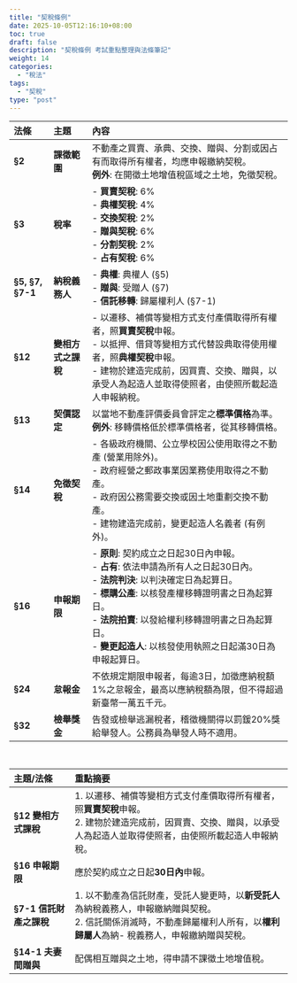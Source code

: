 ```yaml
---
title: "契稅條例"
date: 2025-10-05T12:16:10+08:00
toc: true
draft: false
description: "契稅條例 考試重點整理與法條筆記"
weight: 14
categories:
  - "稅法"
tags:
  - "契稅"
type: "post"
---
```


| 法條 | 主題 | 內容 |
| :--- | :--- | :--- |
| **§2** | **課徵範圍** | 不動產之買賣、承典、交換、贈與、分割或因占有而取得所有權者，均應申報繳納契稅。<br>**例外**: 在開徵土地增值稅區域之土地，免徵契稅。 | 
| **§3** | **稅率** | - **買賣契稅**: 6%<br>- **典權契稅**: 4%<br>- **交換契稅**: 2%<br>- **贈與契稅**: 6%<br>- **分割契稅**: 2%<br>- **占有契稅**: 6% | 
| **§5, §7, §7-1** | **納稅義務人** | - **典權**: 典權人 (§5)<br>- **贈與**: 受贈人 (§7)<br>- **信託移轉**: 歸屬權利人 (§7-1) | 
| **§12** | **變相方式之課稅** | - 以遷移、補償等變相方式支付產價取得所有權者，照**買賣契稅**申報。<br>- 以抵押、借貸等變相方式代替設典取得使用權者，照**典權契稅**申報。<br>- 建物於建造完成前，因買賣、交換、贈與，以承受人為起造人並取得使照者，由使照所載起造人申報納稅。 | 
| **§13** | **契價認定** | 以當地不動產評價委員會評定之**標準價格**為準。<br>**例外**: 移轉價格低於標準價格者，從其移轉價格。 | 
| **§14** | **免徵契稅** | - 各級政府機關、公立學校因公使用取得之不動產 (營業用除外)。<br>- 政府經營之郵政事業因業務使用取得之不動產。<br>- 政府因公務需要交換或因土地重劃交換不動產。<br>- 建物建造完成前，變更起造人名義者 (有例外)。 | 
| **§16** | **申報期限** | - **原則**: 契約成立之日起30日內申報。<br>- **占有**: 依法申請為所有人之日起30日內。<br>- **法院判決**: 以判決確定日為起算日。<br>- **標購公產**: 以核發產權移轉證明書之日為起算日。<br>- **法院拍賣**: 以發給權利移轉證明書之日為起算日。<br>- **變更起造人**: 以核發使用執照之日起滿30日為申報起算日。 | 
| **§24** | **怠報金** | 不依規定期限申報者，每逾3日，加徵應納稅額1%之怠報金，最高以應納稅額為限，但不得超過新臺幣一萬五千元。 | 
| **§32** | **檢舉獎金** | 告發或檢舉逃漏稅者，稽徵機關得以罰鍰20%獎給舉發人。公務員為舉發人時不適用。 |

<br>

| 主題/法條 | 重點摘要 |
| :--- | :--- |
| **§12 變相方式課稅** | 1. 以遷移、補償等變相方式支付產價取得所有權者，照**買賣契稅**申報。<br>2. 建物於建造完成前，因買賣、交換、贈與，以承受人為起造人並取得使照者，由使照所載起造人申報納稅。 |
| **§16 申報期限** | 應於契約成立之日起**30日內**申報。 |
| **§7-1 信託財產之課稅** | 1. 以不動產為信託財產，受託人變更時，以**新受託人**為納稅義務人，申報繳納贈與契稅。<br>2. 信託關係消滅時，不動產歸屬權利人所有，以**權利歸屬人**為納- 稅義務人，申報繳納贈與契稅。 |
| **§14-1 夫妻間贈與** | 配偶相互贈與之土地，得申請不課徵土地增值稅。 |